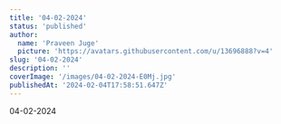 ```yaml
---
title: '04-02-2024'
status: 'published'
author:
  name: 'Praveen Juge'
  picture: 'https://avatars.githubusercontent.com/u/13696888?v=4'
slug: '04-02-2024'
description: ''
coverImage: '/images/04-02-2024-E0Mj.jpg'
publishedAt: '2024-02-04T17:58:51.647Z'
---
```


04-02-2024